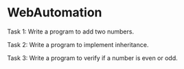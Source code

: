 # WebAutomation

Task 1:
Write a program to add two numbers.

Task 2:
Write a program to implement inheritance.

Task 3:
Write a program to verify if a number is even or odd.
